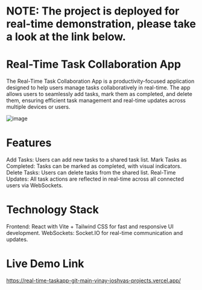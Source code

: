 # NOTE: The project is deployed for real-time demonstration, please take a look at the link below.

# Real-Time Task Collaboration App
The Real-Time Task Collaboration App is a productivity-focused application designed to help users manage tasks collaboratively in real-time. The app allows users to seamlessly add tasks, mark them as completed, and delete them, ensuring efficient task management and real-time updates across multiple devices or users.


![image](https://github.com/user-attachments/assets/05656e6b-efa1-45e9-a901-60178c072f4c)

# Features
Add Tasks: Users can add new tasks to a shared task list.
Mark Tasks as Completed: Tasks can be marked as completed, with visual indicators.
Delete Tasks: Users can delete tasks from the shared list.
Real-Time Updates: All task actions are reflected in real-time across all connected users via WebSockets.

# Technology Stack
Frontend: React with Vite + Tailwind CSS for fast and responsive UI development.
WebSockets: Socket.IO for real-time communication and updates.

# Live Demo Link
https://real-time-taskapp-git-main-vinay-joshvas-projects.vercel.app/
